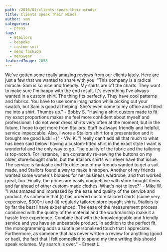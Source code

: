 ```yaml
---
path: /2010/01/clients-speak-their-minds/
title: Clients Speak Their Minds
author: sam
categories: 
  - press
tags: 
  - 9tailors
  - bespoke
  - custom suit
  - mens fashion
  - menswear
featuredImage: 2058
---
```

We've gotten some really amazing reviews from our clients lately. Here are just a few that we wanted to share with you. "This company is a radical miracle. Sam is so nice and friendly. My shirts are off the charts. They want to make sure I'm happy with the end result. It's everything I've always wanted in a custom shirt. The thing fits perfectly. They have cool patterns and fabrics. You have to use some imagination while picking out your swatch, but Sam is good at helping. She's even come to my office and fitted me into a shirt. Thumbs up." - Bobby S. "Having a shirt custom made to fit my exact proportions makes me feel more confident about myself and professional. I do not wear dress shirts very often at the moment, but in the future, I hope to get more from 9tailors. Staff is always friendly and helpful, service impeccable. Also, I wore a 9tailors shirt for a presentation and it brought me good luck! =)" - Vivi K. "I really can't add all that much to what has been said below: having a custom-fitted shirt in the exact style I want is wonderful and the only way to go. The quality of the fabric and the tailoring is top-notch. For instance, I am constantly re-sewing the buttons on my older, store-bought shirts, but the 9tailors shirts will never have that issue. The service is fantastic and flexible: one of my friends wanted to get a suit made, and 9tailors found a way to make it happen. Another of my friends wanted some women's blouses for her business wardrobe, and that worked great, too. Finally, the prices are easily competitive with store-bought items and far ahead of other custom-made clothes. What's not to love?" - Mike W. ‎"I was amazed and impressed by the ease and quality of the service and product. As someone that (i) has ordered custom tailored shirts (some very expensive, $300+) and (ii) regularly tailored store bought shirts, 9tailors is by far the best I have experienced. The ease of the measurement process combined with the quality of the material and the workmanship make it a hassle free experience. Combine that with the knowledgeable and friendly service and you have an unbeatable product. In addition to the perfect fit, the monogramming adds a subtle personalized touch that I appreciate. Furthermore, as someone that has never written a review for anything (good or bad), the fact that I felt compelled to spend my time writing this should speak volumes. My search is over." - Ernest L.